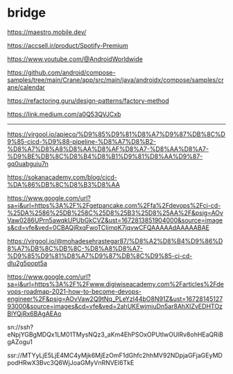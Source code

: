 # bridge

https://maestro.mobile.dev/

https://accsell.ir/product/Spotify-Premium

https://www.youtube.com/@AndroidWorldwide

https://github.com/android/compose-samples/tree/main/Crane/app/src/main/java/androidx/compose/samples/crane/calendar

https://refactoring.guru/design-patterns/factory-method

https://link.medium.com/a0Q53QVJCxb

---

https://virgool.io/apieco/%D9%85%D9%81%D8%A7%D9%87%DB%8C%D9%85-cicd-%D9%88-pipeline-%D8%A7%D8%B2-%D8%A7%D8%A8%D8%AA%D8%AF%D8%A7-%D8%AA%D8%A7-%D9%BE%DB%8C%D8%B4%D8%B1%D9%81%D8%AA%D9%87-gq0uabguiu7n

https://sokanacademy.com/blog/cicd-%DA%86%DB%8C%D8%B3%D8%AA

https://www.google.com/url?sa=i&url=https%3A%2F%2Fgetpancake.com%2Ffa%2Fdevops%2Fci-cd-%25DA%2586%25DB%258C%25D8%25B3%25D8%25AA%2F&psig=AOvVaw0286UPrn5awqkUPUbGkCVZ&ust=1672813851904000&source=images&cd=vfe&ved=0CBAQjRxqFwoTCIjmpK7jqvwCFQAAAAAdAAAAABAE

https://virgool.io/@mohadesehrastegar87/%D8%A2%D8%B4%D9%86%D8%A7%DB%8C%DB%8C-%D8%A8%D8%A7-%D9%85%D9%81%D8%A7%D9%87%DB%8C%D9%85-ci-cd-dlu2g5popt5a

https://www.google.com/url?sa=i&url=https%3A%2F%2Fwww.digiwiseacademy.com%2Farticles%2Fdevops-roadmap-2021-how-to-become-devops-engineer%2F&psig=AOvVaw2Q9tNq_PLeYzI44bO8N91Z&ust=1672814512793000&source=images&cd=vfe&ved=2ahUKEwjmjuDn5ar8AhXIZvEDHTOzBlYQjRx6BAgAEAo

sn://ssh?eNpjYGBgMDQx1LM01TMysNQz3_aKm4EhPSOxOPUtIwOUlRv8ohHEaQRiBgAZogu1

ssr://MTYyLjE5LjE4MC4yMjk6MjEzOmF1dGhfc2hhMV92NDpjaGFjaGEyMDpodHRwX3Bvc3Q6WjJoaGMyVnRNVEl6TkE
